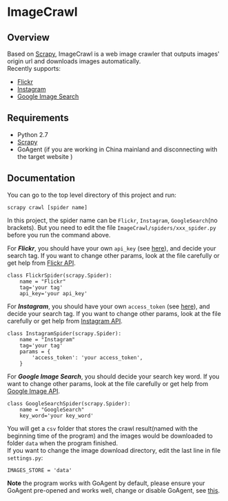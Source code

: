 # ImageCrawl

## Overview
Based on [Scrapy](https://github.com/scrapy/scrapy), ImageCrawl is a web image crawler that outputs images' origin url and downloads images automatically.  
Recently supports:  

* [Flickr](https://www.flickr.com/)  
* [Instagram](https://instagram.com/)
* [Google Image Search](https://www.google.com/imghp)

## Requirements  
* Python 2.7
* [Scrapy](http://scrapy.org/)
* GoAgent (if you are working in China mainland and disconnecting with the target website )

## Documentation
You can go to the top level directory of this project and run:  

    scrapy crawl [spider name]

In this project, the spider name can be `Flickr`, `Instagram`, `GoogleSearch`(no brackets). But you need to edit the file `ImageCrawl/spiders/xxx_spider.py` before you run the command above.  

For ***Flickr***, you should have your own `api_key` (see [here](https://www.flickr.com/services/apps/create/apply/)), and decide your search tag. If you want to change other params, look at the file carefully or get help from [Flickr API](https://www.flickr.com/services/api/). 

    class FlickrSpider(scrapy.Spider):
        name = "Flickr"
        tag='your tag'
        api_key='your api_key'


For ***Instagram***, you should have your own `access_token` (see [here](http://jelled.com/instagram/access-token)), and decide your search tag. If you want to change other params, look at the file carefully or get help from [Instagram API](https://instagram.com/developer/). 

    class InstagramSpider(scrapy.Spider):
        name = "Instagram"
        tag='your tag'
        params = {
            'access_token': 'your access_token',
        }

For ***Google Image Search***, you should decide your search key word. If you want to change other params, look at the file carefully or get help from [Google Image API](https://developers.google.com/image-search/v1/jsondevguide). 

    class GoogleSearchSpider(scrapy.Spider):
        name = "GoogleSearch"
        key_word='your key_word'

You will get a `csv` folder that stores the crawl result(named with the beginning time of the program) and the images would be downloaded to folder `data` when the program finished.  
If you want to change the image download directory, edit the last line in file `settings.py`:  

    IMAGES_STORE = 'data'
    
**Note** the program works with GoAgent by default, please ensure your GoAgent pre-opened and works well, change or disable GoAgent, see [this](http://snipplr.com/view/74665/using-goagent-agent-in-scrapy/).